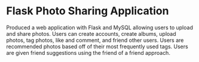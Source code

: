 # Flask Photo Sharing Application
Produced a web application with Flask and MySQL allowing users to upload and share photos. 
Users can create accounts, create albums, upload photos, tag photos, like and comment, and friend other users. 
Users are recommended photos based off of their most frequently used tags. 
Users are given friend suggestions using the friend of a friend approach. 
